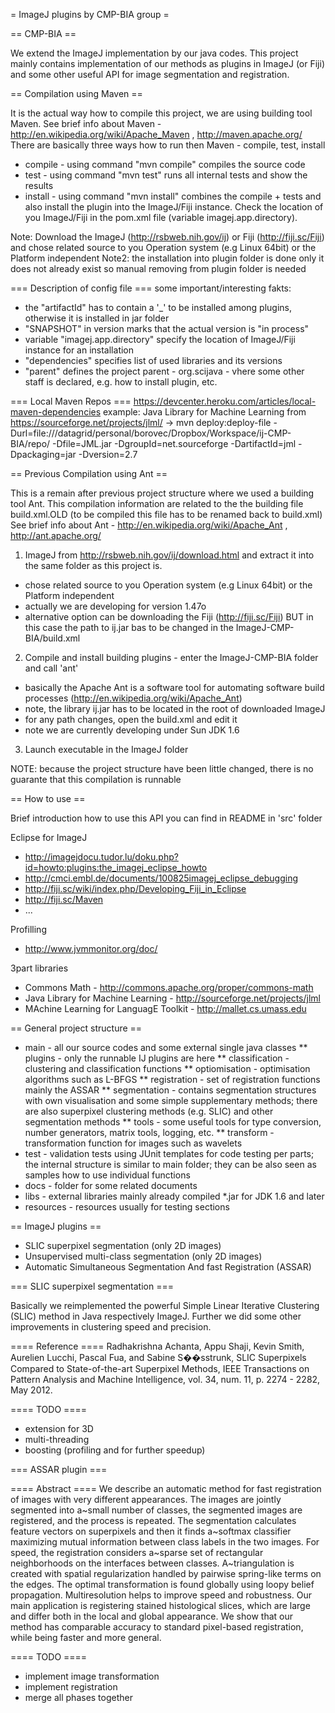 = ImageJ plugins by CMP-BIA group =

== CMP-BIA ==

We extend the ImageJ implementation by our java codes. This project mainly 
contains implementation of our methods as  plugins in ImageJ (or Fiji) 
and some other useful API for image segmentation and registration.


== Compilation using Maven ==

It is the actual way how to compile this project, we are using building tool Maven.
See brief info about Maven - http://en.wikipedia.org/wiki/Apache_Maven , http://maven.apache.org/
There are basically three ways how to run then Maven - compile, test, install

* compile - using command "mvn compile" compiles the source code
* test - using command "mvn test" runs all internal tests and show the results
* install - using command "mvn install" combines the compile + tests and also install the plugin into the ImageJ/Fiji instance. Check the location of you ImageJ/Fiji in the pom.xml file (variable imagej.app.directory).

Note: Download the ImageJ (http://rsbweb.nih.gov/ij) or Fiji (http://fiji.sc/Fiji) and chose related source to you Operation system (e.g Linux 64bit) or the Platform  independent
Note2: the installation into plugin folder is done only it does not already exist so manual removing from plugin folder is needed

=== Description of config file ===
some important/interesting fakts:
* the "artifactId" has to contain a '_' to be installed among plugins, otherwise it is installed in jar folder
* "SNAPSHOT" in version marks that the actual version is "in process"
* variable "imagej.app.directory" specify the location of ImageJ/Fiji instance for an installation
* "dependencies" specifies list of used libraries and its versions
* "parent" defines the project parent - org.scijava - vhere some other staff is declared, e.g. how to install plugin, etc.

=== Local Maven Repos ===
https://devcenter.heroku.com/articles/local-maven-dependencies
example: 
Java Library for Machine Learning from https://sourceforge.net/projects/jlml/
-> mvn deploy:deploy-file -Durl=file:///datagrid/personal/borovec/Dropbox/Workspace/ij-CMP-BIA/repo/ -Dfile=JML.jar -DgroupId=net.sourceforge -DartifactId=jml -Dpackaging=jar -Dversion=2.7

== Previous Compilation using Ant ==

This is a remain after previous project structure where we used a building tool Ant. 
This compilation information are related to the the building file build.xml.OLD (to be compiled this file has to be renamed back to build.xml)
See brief info about Ant - http://en.wikipedia.org/wiki/Apache_Ant ,  http://ant.apache.org/

1) ImageJ from http://rsbweb.nih.gov/ij/download.html and extract it into the same folder as this project is.
* chose related source to you Operation system (e.g Linux 64bit) or the Platform  independent
* actually we are developing for version 1.47o
* alternative option can be downloading the Fiji (http://fiji.sc/Fiji) BUT in this case the path to ij.jar bas to be changed in the ImageJ-CMP-BIA/build.xml
2) Compile and install building plugins - enter the ImageJ-CMP-BIA folder and call 'ant'
* basically the Apache Ant is a software tool for automating software build processes (http://en.wikipedia.org/wiki/Apache_Ant)
* note, the library ij.jar has to be located in the root of downloaded ImageJ
* for any path changes, open the build.xml and edit it
* note we are currently developing under Sun JDK 1.6
3) Launch executable in the ImageJ folder

NOTE: because the project structure have been little changed, there is no guarante that this compilation is runnable 



== How to use ==

Brief introduction how to use this API you can find in README in 'src' folder 

Eclipse for ImageJ
* http://imagejdocu.tudor.lu/doku.php?id=howto:plugins:the_imagej_eclipse_howto
* http://cmci.embl.de/documents/100825imagej_eclipse_debugging
* http://fiji.sc/wiki/index.php/Developing_Fiji_in_Eclipse
* http://fiji.sc/Maven
* ...

Profilling
* http://www.jvmmonitor.org/doc/

3part libraries
* Commons Math - http://commons.apache.org/proper/commons-math
* Java Library for Machine Learning - http://sourceforge.net/projects/jlml
* MAchine Learning for LanguagE Toolkit - http://mallet.cs.umass.edu

== General project structure ==
* main - all our source codes and some external single java classes
** plugins - only the runnable IJ plugins are here
** classification - clustering and classification functions
** optiomisation - optimisation algorithms such as L-BFGS
** registration - set of registration functions mainly the ASSAR
** segmentation - contains segmentation structures with own visualisation and some simple supplementary methods; there are also superpixel clustering methods (e.g. SLIC) and other segmentation methods
** tools - some useful tools for type conversion, number generators, matrix tools, logging, etc.
** transform - transformation function for images such as wavelets
* test - validation tests using JUnit templates for code testing per parts; the internal structure is similar to main folder; they can be also seen as samples how to use individual functions
* docs - folder for some related documents
* libs - external libraries mainly already compiled *.jar for JDK 1.6 and later
* resources - resources usually for testing sections 

== ImageJ plugins ==

* SLIC superpixel segmentation (only 2D images)
* Unsupervised multi-class segmentation (only 2D images)
* Automatic Simultaneous Segmentation And fast Registration (ASSAR)

=== SLIC superpixel segmentation ===

Basically we reimplemented the powerful Simple Linear Iterative Clustering (SLIC) method in Java respectively ImageJ.
Further we did some other improvements in clustering speed and precision.

==== Reference ====
Radhakrishna Achanta, Appu Shaji, Kevin Smith, Aurelien Lucchi, Pascal Fua, and Sabine S��sstrunk, 
SLIC Superpixels Compared to State-of-the-art Superpixel Methods, 
IEEE Transactions on Pattern Analysis and Machine Intelligence, 
vol. 34, num. 11, p. 2274 - 2282, May 2012.

==== TODO ====

* extension for 3D
* multi-threading
* boosting (profiling and for further speedup)


=== ASSAR plugin ===

==== Abstract ====
We describe an automatic method for fast registration of images with
very different appearances. The images are jointly segmented into
a~small number of classes, the segmented images are registered, and
the process is repeated.
The segmentation calculates feature vectors on superpixels and 
then it finds a~softmax classifier maximizing mutual information between class
labels in the two images. For speed, the registration considers a~sparse set
of rectangular neighborhoods on the interfaces between
classes. A~triangulation is created with spatial regularization handled
by pairwise spring-like terms on the edges. The optimal transformation
is found globally using loopy belief propagation. Multiresolution
helps to improve speed and robustness. 
Our main application is registering stained histological slices, which
are large and differ both in the local and global appearance. We show
that our method has comparable accuracy to standard pixel-based
registration, while being faster and more general.

==== TODO ====

* implement image transformation
* implement registration
* merge all phases together
